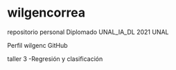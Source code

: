# wilgencorrea
repositorio personal Diplomado UNAL_IA_DL 2021 UNAL

Perfil wilgenc GitHub

taller 3 -Regresión y clasificación
